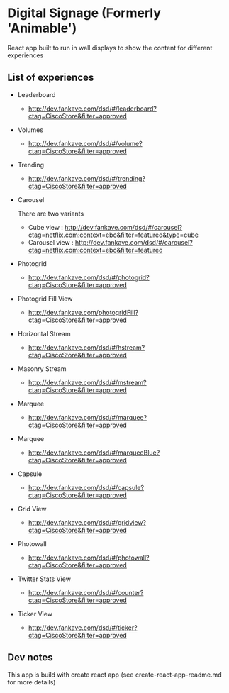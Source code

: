 # Digital Signage (Formerly 'Animable')

React app built to run in wall displays to show the content for different experiences

## List of experiences

* Leaderboard
  * http://dev.fankave.com/dsd/#/leaderboard?ctag=CiscoStore&filter=approved
* Volumes
  * http://dev.fankave.com/dsd/#/volume?ctag=CiscoStore&filter=approved
* Trending
  * http://dev.fankave.com/dsd/#/trending?ctag=CiscoStore&filter=approved
* Carousel
  
  There are two variants
  * Cube view : http://dev.fankave.com/dsd/#/carousel?ctag=netflix.com:context=ebc&filter=featured&type=cube
  * Carousel view : http://dev.fankave.com/dsd/#/carousel?ctag=netflix.com:context=ebc&filter=featured

* Photogrid
  * http://dev.fankave.com/dsd/#/photogrid?ctag=CiscoStore&filter=approved
* Photogrid Fill View
  * http://dev.fankave.com/photogridFill?ctag=CiscoStore&filter=approved
* Horizontal Stream
  * http://dev.fankave.com/dsd/#/hstream?ctag=CiscoStore&filter=approved
* Masonry Stream
  * http://dev.fankave.com/dsd/#/mstream?ctag=CiscoStore&filter=approved
* Marquee
  * http://dev.fankave.com/dsd/#/marquee?ctag=CiscoStore&filter=approved
* Marquee
  * http://dev.fankave.com/dsd/#/marqueeBlue?ctag=CiscoStore&filter=approved
* Capsule
  * http://dev.fankave.com/dsd/#/capsule?ctag=CiscoStore&filter=approved
* Grid View
  * http://dev.fankave.com/dsd/#/gridview?ctag=CiscoStore&filter=approved
* Photowall
  * http://dev.fankave.com/dsd/#/photowall?ctag=CiscoStore&filter=approved
* Twitter Stats View
  * http://dev.fankave.com/dsd/#/counter?ctag=CiscoStore&filter=approved
* Ticker View
  * http://dev.fankave.com/dsd/#/ticker?ctag=CiscoStore&filter=approved


## Dev notes

This app is build with create react app (see create-react-app-readme.md for more details)